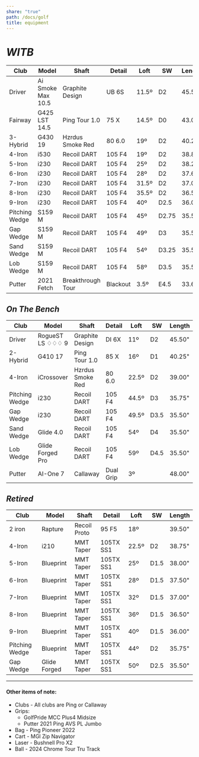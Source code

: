 ```yaml
---
share: "true"
path: /docs/golf
title: equipment
---
```

# _WITB_    
| Club           | Model             | Shaft             | Detail   | Loft  | SW    | Length |
| -------------- | ----------------- | ----------------- | -------- | ----- | ----- | ------ |
| Driver         | Ai Smoke Max 10.5 | Graphite Design   | UB 6S    | 11.5º | D2    | 45.50" |
| Fairway        | G425 LST 14.5     | Ping Tour 1.0     | 75 X     | 14.5º | D0    | 43.00" |
| 3-Hybrid       | G430 19           | Hzrdus Smoke Red  | 80 6.0   | 19º   | D2    | 40.25" |
| 4-Iron         | i530              | Recoil DART       | 105 F4   | 19º   | D2    | 38.88" |
| 5-Iron         | i230              | Recoil DART       | 105 F4   | 25º   | D2    | 38.25" |
| 6-Iron         | i230              | Recoil DART       | 105 F4   | 28º   | D2    | 37.63" |
| 7-Iron         | i230              | Recoil DART       | 105 F4   | 31.5º | D2    | 37.00" |
| 8-Iron         | i230              | Recoil DART       | 105 F4   | 35.5º | D2    | 36.50" |
| 9-Iron         | i230              | Recoil DART       | 105 F4   | 40º   | D2.5  | 36.00" |
| Pitching Wedge | S159 M            | Recoil DART       | 105 F4   | 45º   | D2.75 | 35.50" |
| Gap Wedge      | S159 M            | Recoil DART       | 105 F4   | 49º   | D3    | 35.50" |
| Sand Wedge     | S159 M            | Recoil DART       | 105 F4   | 54º   | D3.25 | 35.50" |
| Lob Wedge      | S159 M            | Recoil DART       | 105 F4   | 58º   | D3.5  | 35.50" |
| Putter         | 2021 Fetch        | Breakthrough Tour | Blackout | 3.5º  | E4.5  | 33.60" |

## _On The Bench_
| Club           | Model            | Shaft            | Detail    | Loft  | SW   | Length |
| -------------- | ---------------- | ---------------- | --------- | ----- | ---- | ------ |
| Driver         | RogueST LS ♢♢♢ 9 | Graphite Design  | DI 6X     | 11º   | D2   | 45.50" |
| 2-Hybrid       | G410 17          | Ping Tour 1.0    | 85 X      | 16º   | D1   | 40.25" |
| 4-Iron         | iCrossover       | Hzrdus Smoke Red | 80 6.0    | 22.5º | D2   | 39.00" |
| Pitching Wedge | i230             | Recoil DART      | 105 F4    | 44.5º | D3   | 35.75" |
| Gap Wedge      | i230             | Recoil DART      | 105 F4    | 49.5º | D3.5 | 35.50" |
| Sand Wedge     | Glide 4.0        | Recoil DART      | 105 F4    | 54º   | D4   | 35.50" |
| Lob Wedge      | Glide Forged Pro | Recoil DART      | 105 F4    | 59º   | D4.5 | 35.50" |
| Putter         | AI-One 7         | Callaway         | Dual Grip | 3º    |      | 48.00" |

## _Retired_
| Club           | Model        | Shaft        | Detail    | Loft  | SW   | Length |
| -------------- | ------------ | ------------ | --------- | ----- | ---- | ------ |
| 2 iron         | Rapture      | Recoil Proto | 95 F5     | 18º   |      | 39.50" |
| 4-Iron         | i210         | MMT Taper    | 105TX SS1 | 22.5º | D2   | 38.75" |
| 5-Iron         | Blueprint    | MMT Taper    | 105TX SS1 | 25º   | D1.5 | 38.00" |
| 6-Iron         | Blueprint    | MMT Taper    | 105TX SS1 | 28º   | D1.5 | 37.50" |
| 7-Iron         | Blueprint    | MMT Taper    | 105TX SS1 | 32º   | D1.5 | 37.00" |
| 8-Iron         | Blueprint    | MMT Taper    | 105TX SS1 | 36º   | D1.5 | 36.50" |
| 9-Iron         | Blueprint    | MMT Taper    | 105TX SS1 | 40º   | D1.5 | 36.00" |
| Pitching Wedge | Blueprint    | MMT Taper    | 105TX SS1 | 44º   | D2   | 35.75" |
| Gap Wedge      | Glide Forged | MMT Taper    | 105TX SS1 | 50º   | D2.5 | 35.50" |

---

#### Other items of note:

* Clubs - All clubs are Ping or Callaway
* Grips:
    + GolfPride MCC Plus4 Midsize
    + Putter 2021 Ping AVS PL Jumbo
* Bag - Ping Pioneer 2022
* Cart - MGI Zip Navigator
* Laser - Bushnell Pro X2
* Ball - 2024 Chrome Tour Tru Track
